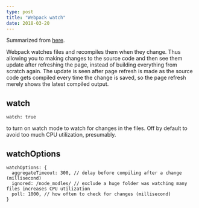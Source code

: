 ```yaml
---
type: post
title: "Webpack watch"
date: 2018-03-20
---
```


Summarized from [here](https://webpack.js.org/configuration/watch).

Webpack watches files and recompiles them when they change.
Thus allowing you to making changes to the source code and then
see them update after refreshing the page, instead of building everything from scratch again.
The update is seen after page refresh is made as the source code gets compiled every time the change is saved,
so the page refresh merely shows the latest compiled output.

## watch

```
watch: true
```

to turn on watch mode to watch for changes in the files. 
Off by default to avoid too much CPU  utilization, presumably.

## watchOptions

```
watchOptions: {
  aggregateTimeout: 300, // delay before compiling after a change (millisecond)
  ignored: /node_modles/ // exclude a huge folder was watching many files increases CPU utilization
  poll: 1000, // how often to check for changes (millisecond)
}
```

